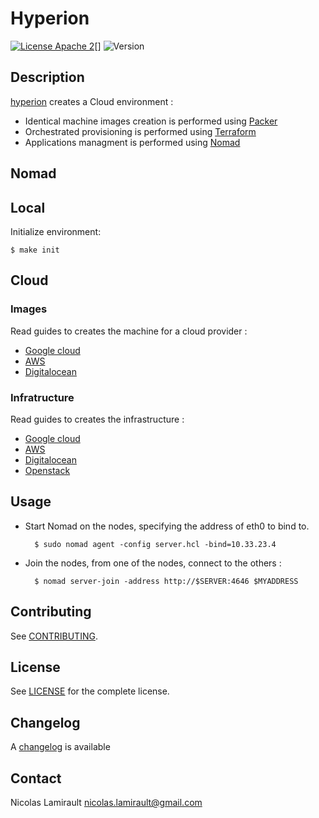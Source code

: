 # Hyperion

[![License Apache 2][badge-license]][LICENSE][]
![Version][badge-release]

## Description

[hyperion][] creates a Cloud environment :

- Identical machine images creation is performed using [Packer][]
- Orchestrated provisioning is performed using [Terraform][]
- Applications managment is performed using [Nomad][]

## Nomad


## Local

Initialize environment:

    $ make init


## Cloud

### Images

Read guides to creates the machine for a cloud provider :

* [Google cloud](https://github.com/portefaix/hyperion-nomad/blob/packer/google/README.md)
* [AWS](https://github.com/portefaix/hyperion-nomad/blob/packer/ec2/README.md)
* [Digitalocean](https://github.com/portefaix/hyperion-nomad/blob/packer/digitalocean/README.md)

### Infratructure

Read guides to creates the infrastructure :

* [Google cloud](https://github.com/portefaix/hyperion-nomad/blob/infra/google/README.md)
* [AWS](https://github.com/portefaix/hyperion-nomad/blob/infra/aws/README.md)
* [Digitalocean](https://github.com/portefaix/hyperion-nomad/blob/infra/digitalocean/README.md)
* [Openstack](https://github.com/portefaix/hyperion-nomad/blob/infra/openstack/README.md)


## Usage

* Start Nomad on the nodes, specifying the address of eth0 to bind to.

        $ sudo nomad agent -config server.hcl -bind=10.33.23.4

* Join the nodes, from one of the nodes, connect to the others :

        $ nomad server-join -address http://$SERVER:4646 $MYADDRESS


## Contributing

See [CONTRIBUTING](CONTRIBUTING.md).


## License

See [LICENSE][] for the complete license.


## Changelog

A [changelog](ChangeLog.md) is available


## Contact

Nicolas Lamirault <nicolas.lamirault@gmail.com>


[hyperion]: https://github.com/portefaix/hyperion-nomad
[LICENSE]: https://github.com/portefaix/hyperion-nomad/blob/master/LICENSE
[Issue tracker]: https://github.com/portefaix/hyperion-nomad/issues

[nomad]: https://www.nomadproject.io/
[terraform]: https://terraform.io
[packer]: https://packer.io

[badge-license]: https://img.shields.io/badge/license-Apache_2-green.svg
[badge-release]: https://img.shields.io/github/release/portefaix/hyperion-nomad.svg
